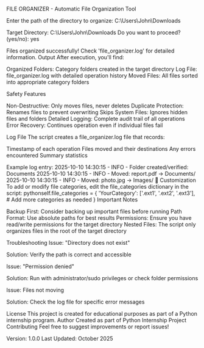 FILE ORGANIZER - Automatic File Organization Tool

Enter the path of the directory to organize: C:\Users\John\Downloads

Target Directory: C:\Users\John\Downloads
Do you want to proceed? (yes/no): yes

 Files organized successfully!
Check 'file_organizer.log' for detailed information.
Output
After execution, you'll find:

Organized Folders: Category folders created in the target directory
Log File: file_organizer.log with detailed operation history
Moved Files: All files sorted into appropriate category folders

 Safety Features

Non-Destructive: Only moves files, never deletes
Duplicate Protection: Renames files to prevent overwriting
Skips System Files: Ignores hidden files and folders
Detailed Logging: Complete audit trail of all operations
Error Recovery: Continues operation even if individual files fail

Log File
The script creates a file_organizer.log file that records:

Timestamp of each operation
Files moved and their destinations
Any errors encountered
Summary statistics

Example log entry:
2025-10-10 14:30:15 - INFO - Folder created/verified: Documents
2025-10-10 14:30:15 - INFO - Moved: report.pdf → Documents/
2025-10-10 14:30:15 - INFO - Moved: photo.jpg → Images/
🔧 Customization
To add or modify file categories, edit the file_categories dictionary in the script:
pythonself.file_categories = {
    'YourCategory': ['.ext1', '.ext2', '.ext3'],
    # Add more categories as needed
}
Important Notes

Backup First: Consider backing up important files before running
Path Format: Use absolute paths for best results
Permissions: Ensure you have read/write permissions for the target directory
Nested Files: The script only organizes files in the root of the target directory

Troubleshooting
Issue: "Directory does not exist"

Solution: Verify the path is correct and accessible

Issue: "Permission denied"

Solution: Run with administrator/sudo privileges or check folder permissions

Issue: Files not moving

Solution: Check the log file for specific error messages

License
This project is created for educational purposes as part of a Python internship program.
Author
Created as part of Python Internship Project
Contributing
Feel free to suggest improvements or report issues!

Version: 1.0.0
Last Updated: October 2025
